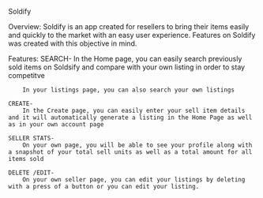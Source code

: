 Soldify

Overview: 
    Soldify is an app created for resellers to bring their items easily and quickly to the market with an easy user experience. Features on Soldify was created with this objective in mind. 

Features:
    SEARCH-
        In the Home page, you can easily search previously sold items on Soldsify and compare with your own listing in order to stay competitve

        In your listings page, you can also search your own listings 
    
    CREATE-
        In the Create page, you can easily enter your sell item details and it will automatically generate a listing in the Home Page as well as in your own account page
    
    SELLER STATS-
        On your own page, you will be able to see your profile along with a snapshot of your total sell units as well as a total amount for all items sold

    DELETE /EDIT-
        On your own seller page, you can edit your listings by deleting with a press of a button or you can edit your listing. 



 